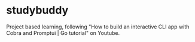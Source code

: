 # studybuddy

Project based learning, following  "How to build an interactive CLI app with Cobra and Promptui | Go tutorial"  on Youtube.
